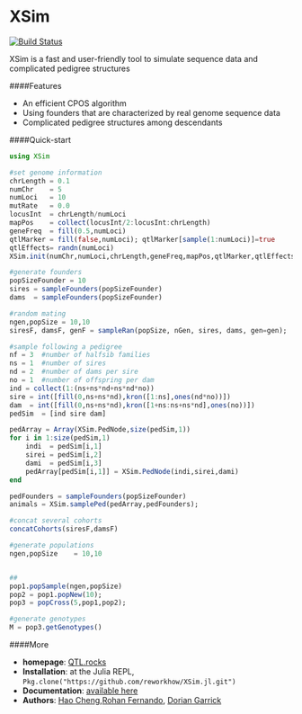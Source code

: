 # XSim

[![Build Status](https://travis-ci.org/reworkhow/GenSim.jl.svg?branch=master)](https://travis-ci.org/reworkhow/GenSim.jl)

XSim is a fast and user-friendly tool to simulate sequence data and complicated pedigree structures

####Features

* An efficient CPOS algorithm
* Using founders that are characterized by real genome sequence data
* Complicated pedigree structures among descendants

####Quick-start

```Julia
using XSim

#set genome information
chrLength = 0.1
numChr    = 5
numLoci   = 10
mutRate   = 0.0
locusInt  = chrLength/numLoci
mapPos    = collect(locusInt/2:locusInt:chrLength)
geneFreq  = fill(0.5,numLoci)
qtlMarker = fill(false,numLoci); qtlMarker[sample(1:numLoci)]=true
qtlEffects= randn(numLoci)
XSim.init(numChr,numLoci,chrLength,geneFreq,mapPos,qtlMarker,qtlEffects,mutRate)

#generate founders
popSizeFounder = 10
sires = sampleFounders(popSizeFounder)
dams  = sampleFounders(popSizeFounder)

#random mating
ngen,popSize = 10,10
siresF, damsF, genF = sampleRan(popSize, nGen, sires, dams, gen=gen);

#sample following a pedigree
nf = 3  #number of halfsib families 
ns = 1  #number of sires
nd = 2  #number of dams per sire 
no = 1  #number of offspring per dam
ind = collect(1:(ns+ns*nd+ns*nd*no))
sire = int([fill(0,ns+ns*nd),kron([1:ns],ones(nd*no))])
dam  = int([fill(0,ns+ns*nd),kron([1+ns:ns+ns*nd],ones(no))])
pedSim  = [ind sire dam]

pedArray = Array(XSim.PedNode,size(pedSim,1))
for i in 1:size(pedSim,1)
    indi  = pedSim[i,1]
    sirei = pedSim[i,2]
    dami  = pedSim[i,3]
    pedArray[pedSim[i,1]] = XSim.PedNode(indi,sirei,dami)
end

pedFounders = sampleFounders(popSizeFounder)
animals = XSim.samplePed(pedArray,pedFounders);

#concat several cohorts
concatCohorts(siresF,damsF)

#generate populations
ngen,popSize    = 10,10


##
pop1.popSample(ngen,popSize)
pop2 = pop1.popNew(10);
pop3 = popCross(5,pop1,pop2);

#generate genotypes
M = pop3.getGenotypes()
```

####More

* **homepage**: [QTL.rocks](http://QTL.rocks)
* **Installation**: at the Julia REPL, `Pkg.clone("https://github.com/reworkhow/XSim.jl.git")`
* **Documentation**: [available here](http://xsimjl.readthedocs.org/en/latest/)
* **Authors**: [Hao Cheng](http://reworkhow.github.io),[Rohan Fernando](http://www.ans.iastate.edu/faculty/index.php?id=rohan), [Dorian Garrick](http://www.ans.iastate.edu/faculty/index.php?id=dorian)



